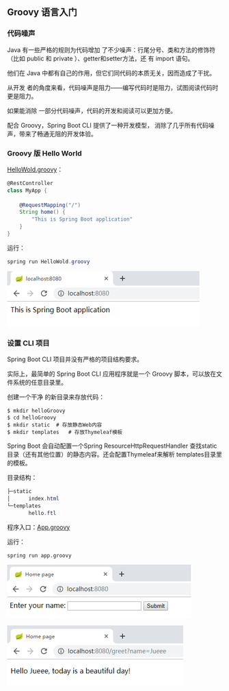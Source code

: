 ## Groovy 语言入门

### 代码噪声

Java 有一些严格的规则为代码增加
了不少噪声：行尾分号、类和方法的修饰符（比如 public 和 private ）、getter和setter方法，还
有 import 语句。

他们在 Java 中都有自己的作用，但它们同代码的本质无关，因而造成了干扰。

从开发
者的角度来看，代码噪声是阻力——编写代码时是阻力，试图阅读代码时更是阻力。

如果能消除
一部分代码噪声，代码的开发和阅读可以更加方便。

配合 Groovy，Spring Boot CLI 提供了一种开发模型，
消除了几乎所有代码噪声，带来了畅通无阻的开发体验。

### Groovy 版 Hello World

[HelloWold.groovy](HelloWold.groovy)：

```groovy
@RestController
class MyApp {

    @RequestMapping("/")
    String home() {
        "This is Spring Boot application"
    }
}
```

运行：

```powershell
spring run HelloWold.groovy
```

![1561980576442](assets/1561980576442.png)

### 设置 CLI 项目

Spring
Boot CLI 项目并没有严格的项目结构要求。

实际上，最简单的 Spring Boot CLI 应用程序就是一个
Groovy 脚本，可以放在文件系统的任意目录里。

创建一个干净
的新目录来存放代码：

```shell
$ mkdir helloGroovy
$ cd helloGroovy
$ mkdir static	# 存放静态Web内容
$ mkdir templates	# 存放Thymeleaf模板
```

Spring Boot 会自动配置一个Spring ResourceHttpRequestHandler 查找static目录（还有其他位置）的静态内容。还会配置Thymeleaf来解析
templates目录里的模板。

目录结构：

```powershell
├─static
│      index.html
└─templates
       hello.ftl
```

程序入口：[App.groovy](helloGroovy/app.groovy)

运行：

```
spring run app.groovy
```

![1561980927495](assets/1561980927495.png)

![1561980850018](assets/1561980850018.png)




